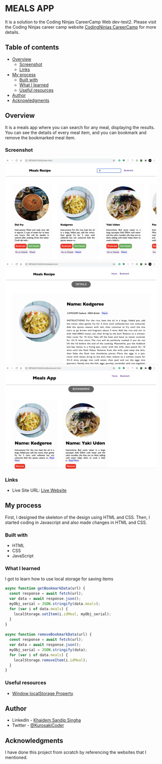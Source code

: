 # MEALS APP

It is a solution to the Coding Ninjas CareerCamp Web dev-test2. Please visit the Coding Ninjas career camp website [CodingNinjas CareerCamp](https://careercamp.codingninjas.com/?utm_source=codingninjas&utm_medium=top_navigation&utm_campaign=landing_header) for more details.

## Table of contents

- [Overview](#overview)
  - [Screenshot](#screenshot)
  - [Links](#links)
- [My process](#my-process)
  - [Built with](#built-with)
  - [What I learned](#what-i-learned)
  - [Useful resources](#useful-resources)
- [Author](#author)
- [Acknowledgments](#acknowledgments)

## Overview

It is a meals app where you can search for any meal, displaying the results. You can see the details of every meal item, and you can bookmark and remove the bookmarked meal item.

### Screenshot

![](images/image1.png)
![](images/image2.png)
![](images/image3.png)

### Links

- Live Site URL: [Live Website](https://kurosakicoder.github.io/StopTimerWithThemeChanger/)

## My process

First, I designed the skeleton of the design using HTML and CSS. Then, I started coding in Javascript and also made changes in HTML and CSS.

### Built with

- HTML
- CSS
- JavaScript

### What I learned

I got to learn how to use local storage for saving items

```js
async function getBookmarkData(url) {
  const response = await fetch(url);
  var data = await response.json();
  myObj_serial = JSON.stringify(data.meals);
  for (var i of data.meals) {
    localStorage.setItem(i.idMeal, myObj_serial);
  }
}

async function removeBookmarkData(url) {
  const response = await fetch(url);
  var data = await response.json();
  myObj_serial = JSON.stringify(data);
  for (var i of data.meals) {
    localStorage.removeItem(i.idMeal);
  }
}
```

### Useful resources

- [Window localStorage Property](https://www.w3schools.com/jsreF/prop_win_localstorage.asp)

## Author

- LinkedIn - [Khaidem Sandip Singha ](https://www.linkedin.com/in/khaidemsandip/)
- Twitter - [@KurosakiCoder](https://twitter.com/KurosakiCoder)

## Acknowledgments

I have done this project from scratch by referencing the websites that I mentioned.
